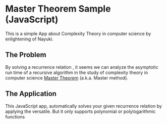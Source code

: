# Master Theorem Sample (JavaScript)
This is a simple App about Complexity Theory in computer science by enlightening of Nayuki. 

## The Problem

By solving a recurrence relation , it seems we can analyze the asymptotic run time of a recursive algorithm in the study of complexity theory in computer science <a href="https://en.wikipedia.org/wiki/Master_theorem_(analysis_of_algorithms)" title="Wikipedia: Master theorem (analysis of algorithms)">Master Theorem</a> (a.k.a. Master method). 

## The Application

This JavaScript app, automatically solves your given recurrence relation by applying the versatile. But it only supports polynomial or polylogarithmic functions



